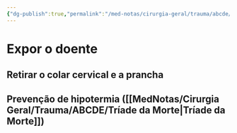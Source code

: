 ```yaml
---
{"dg-publish":true,"permalink":"/med-notas/cirurgia-geral/trauma/abcde/exposition/","tags":["review"]}
---
```



# Expor o doente
## Retirar o colar cervical e a prancha
## Prevenção de hipotermia ([[MedNotas/Cirurgia Geral/Trauma/ABCDE/Tríade da Morte\|Tríade da Morte]])